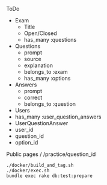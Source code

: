 ToDo

* Exam
  * Title
  * Open/Closed
  * has_many :questions
* Questions
  * prompt
  * source
  * explanation
  * belongs_to :exam
  * has_many :options
* Answers
  * prompt
  * correct
  * belongs_to :question
* Users
 * has_many :user_question_answers
* UserQuestionAnswer
 * user_id
 * question_id
 * option_id
 

Public pages
/
/practice/question_id

```
./docker/build_and_tag.sh
./docker/exec.sh
bundle exec rake db:test:prepare
```


